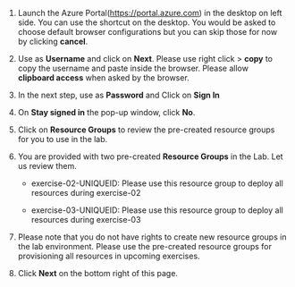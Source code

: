 1. Launch the Azure Portal(https://portal.azure.com) in the desktop on left side. You can use the shortcut on the desktop. You would be asked to choose default browser configurations but you can skip those for now by clicking **cancel**. 

2. Use **<inject key="AzureAdUserEmail"></inject>** as **Username** and click on **Next**.  Please use right click > **copy** to copy the username and paste inside the browser. Please allow **clipboard access** when asked by the browser. 

3. In the next step, use **<inject key="AzureAdUserPassword"></inject>** as **Password**  and Click on **Sign In**

4. On **Stay signed in** the pop-up window, click **No**.
   
5. Click on **Resource Groups** to review the pre-created resource groups for you to use in the lab. 

6. You are provided with two pre-created **Resource Groups** in the Lab. Let us review them.

   * exercise-02-UNIQUEID: Please use this resource group to deploy all resources during exercise-02

   * exercise-03-UNIQUEID: Please use this resource group to deploy all resources during exercise-03


7. Please note that you do not have rights to create new resource groups in the lab environment. Please use the pre-created resource groups for provisioning all resources in upcoming exercises.  

8. Click **Next** on the bottom right of this page.
